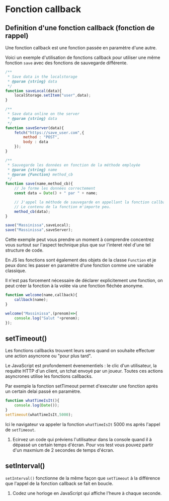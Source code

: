 # Fonction callback
## Definition d'une fonction callback (fonction de rappel)
Une fonction callback est une fonction passée en paramètre d'une autre.

Voici un exemple d'utilisation de fonctions callback pour utiliser une même fonction `save` avec des fonctions de sauvegarde différente.
```js
/**
 * Save data in the localstorage
 * @param {string} data 
 */
function saveLocal(data){
    localStorage.setItem("user",data);
}

/**
 * Save data online on the server
 * @param {string} data 
 */
function saveServer(data){
    fetch("https://save_user.com",{
        method : "POST",
        body : data
    });
}

/**
 * Sauvegarde les données en fonction de la méthode employée
 * @param {string} name 
 * @param {Function} method_cb 
 */
function save(name,method_cb){
    // Je forme les données correctement
    const data = Date() + " par " + name;

    // J'appel la méthode de sauvegarde en appellant la fonction callback
    // Le contenu de la fonction m'importe peu.
    method_cb(data);
}

save("Massinissa",saveLocal);
save("Massinissa",saveServer);
```
Cette exemple peut vous prendre un moment à comprendre concentrez vous surtout sur l'aspect technique plus que sur l'interet réel d'une tel structure de code.

En JS les fonctions sont également des objets de la classe `Function` et je peux donc les passer en paramètre d'une fonction comme une variable classique.

Il n'est pas forcement nécessaire de déclarer explicitement une fonction, on peut créer la fonction à la volée via une fonction fléchée anonyme.

```js
function welcome(name,callback){
    callback(name);
}

welcome("Massinissa",(prenom)=>{
    console.log("Salut "+prenom);
});
```

## setTimeout()
Les fonctions callbacks trouvent leurs sens quand on souhaite effectuer une action asyncrone ou "pour plus tard".

Le JavaScript est profondement évenementiels : le clic d'un utilisateur, la requête HTTP d'un client, un tchat envoyé par un joueur. Toutes ces actions asyncrones utilise les fonctions callbacks.

Par exemple la fonction setTimeout permet d'executer une fonction après un certain delai passé en paramètre.

```js
function whatTimeIsIt(){
    console.log(Date());
}
setTimeout(whatTimeIsIt,5000);
```

Ici le navigateur va appeler la fonction `whatTimeIsIt` 5000 ms après l'appel de `setTimeout`.


1. Ecirvez un code qui préviens l'utilisateur dans la console quand il à dépassé un certain temps d'écran. Pour vos test vous pouvez partir d'un maxmium de 2 secondes de temps d'écran.

## setInterval()

`setInterval()` fonctionne de la même façon que `setTimeout` à la différence que l'appel de la fonction callback se fait en boucle.

1. Codez une horloge en JavaScript qui affiche l'heure à chaque seconde.
